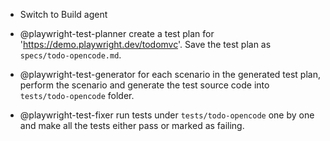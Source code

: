 - Switch to Build agent

- @playwright-test-planner create a test plan for 'https://demo.playwright.dev/todomvc'. Save the test plan as `specs/todo-opencode.md`.

- @playwright-test-generator for each scenario in the generated test plan, perform the scenario and generate the test source code into `tests/todo-opencode` folder.

- @playwright-test-fixer run tests under `tests/todo-opencode` one by one and make all the tests either pass or marked as failing.